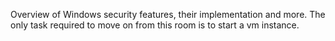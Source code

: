 Overview of Windows security features, their implementation and more. 
The only task required to move on from this room is to start a vm instance. 

